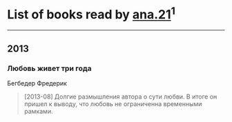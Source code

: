 # List of books read by [ana.21](https://plus.google.com/107655526900000657481)<sup>1</sup>
---

## 2013

### Любовь живет три года
Бегбедер Фредерик
> [2013-08] Долгие размышления автора о сути любви. В итоге он пришел к выводу, что любовь не ограниченна временными рамками.



